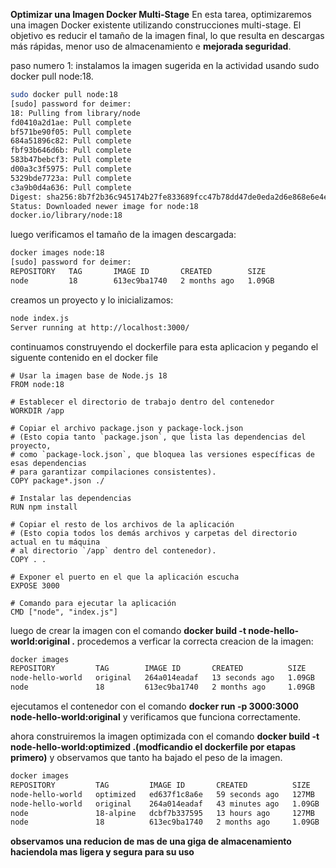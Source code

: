 **Optimizar una Imagen Docker Multi-Stage** En esta tarea, optimizaremos una imagen Docker existente utilizando construcciones multi-stage. El objetivo es reducir el tamaño de la imagen final, lo que resulta en descargas más rápidas, menor uso de almacenamiento e **mejorada seguridad**. 


paso numero 1: instalamos la imagen sugerida en la actividad usando sudo docker pull node:18.

```zsh
sudo docker pull node:18
[sudo] password for deimer: 
18: Pulling from library/node
fd0410a2d1ae: Pull complete 
bf571be90f05: Pull complete 
684a51896c82: Pull complete 
fbf93b646d6b: Pull complete 
583b47bebcf3: Pull complete 
d00a3c3f5975: Pull complete 
5329bde7723a: Pull complete 
c3a9b0d4a636: Pull complete 
Digest: sha256:8b7f2b36c945174b27fe833689fcc47b78dd47de0eda2d6e868e6e4ec2c63ae0
Status: Downloaded newer image for node:18
docker.io/library/node:18
```

luego verificamos el tamaño de la imagen descargada:

```zsh
docker images node:18
[sudo] password for deimer: 
REPOSITORY   TAG       IMAGE ID       CREATED        SIZE
node         18        613ec9ba1740   2 months ago   1.09GB
```


creamos un proyecto y lo inicializamos: 

```zsh
node index.js
Server running at http://localhost:3000/
```
continuamos construyendo el dockerfile para esta aplicacion y pegando el siguente contenido en el docker file 

```
# Usar la imagen base de Node.js 18
FROM node:18

# Establecer el directorio de trabajo dentro del contenedor
WORKDIR /app

# Copiar el archivo package.json y package-lock.json
# (Esto copia tanto `package.json`, que lista las dependencias del proyecto,
# como `package-lock.json`, que bloquea las versiones específicas de esas dependencias
# para garantizar compilaciones consistentes).
COPY package*.json ./

# Instalar las dependencias
RUN npm install

# Copiar el resto de los archivos de la aplicación
# (Esto copia todos los demás archivos y carpetas del directorio actual en tu máquina
# al directorio `/app` dentro del contenedor).
COPY . .

# Exponer el puerto en el que la aplicación escucha
EXPOSE 3000

# Comando para ejecutar la aplicación
CMD ["node", "index.js"]
```

luego de crear la imagen con el comando **docker build -t node-hello-world:original  .**
procedemos a verficar la correcta creacion de la imagen: 

```zsh
docker images                              
REPOSITORY         TAG        IMAGE ID       CREATED          SIZE
node-hello-world   original   264a014eadaf   13 seconds ago   1.09GB
node               18         613ec9ba1740   2 months ago     1.09GB
```

ejecutamos el contenedor con el comando **docker run -p 3000:3000 node-hello-world:original**  y verificamos que funciona correctamente.

ahora construiremos la imagen optimizada con el comando **docker build -t node-hello-world:optimized .(modficandio el dockerfile por etapas primero)** y observamos que tanto ha bajado el peso de la imagen.

```zsh
docker images          
REPOSITORY         TAG         IMAGE ID       CREATED          SIZE
node-hello-world   optimized   ed637f1c8a6e   59 seconds ago   127MB
node-hello-world   original    264a014eadaf   43 minutes ago   1.09GB
node               18-alpine   dcbf7b337595   13 hours ago     127MB
node               18          613ec9ba1740   2 months ago     1.09GB
```


**observamos una reducion de mas de una giga de almacenamiento haciendola mas ligera y segura para su uso**